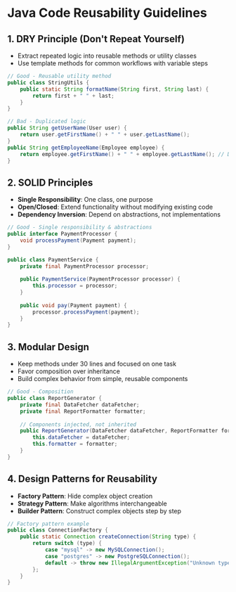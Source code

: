 # Java Code Reusability Guidelines

## 1. DRY Principle (Don't Repeat Yourself)

- Extract repeated logic into reusable methods or utility classes
- Use template methods for common workflows with variable steps
```java
// Good - Reusable utility method
public class StringUtils {
    public static String formatName(String first, String last) {
        return first + " " + last;
    }
}

// Bad - Duplicated logic
public String getUserName(User user) {
    return user.getFirstName() + " " + user.getLastName();
}
public String getEmployeeName(Employee employee) {
    return employee.getFirstName() + " " + employee.getLastName(); // Duplicated
}
```

## 2. SOLID Principles

- **Single Responsibility**: One class, one purpose
- **Open/Closed**: Extend functionality without modifying existing code
- **Dependency Inversion**: Depend on abstractions, not implementations
```java
// Good - Single responsibility & abstractions
public interface PaymentProcessor {
    void processPayment(Payment payment);
}

public class PaymentService {
    private final PaymentProcessor processor;
    
    public PaymentService(PaymentProcessor processor) {
        this.processor = processor;
    }
    
    public void pay(Payment payment) {
        processor.processPayment(payment);
    }
}
```

## 3. Modular Design

- Keep methods under 30 lines and focused on one task
- Favor composition over inheritance
- Build complex behavior from simple, reusable components
```java
// Good - Composition
public class ReportGenerator {
    private final DataFetcher dataFetcher;
    private final ReportFormatter formatter;
    
    // Components injected, not inherited
    public ReportGenerator(DataFetcher dataFetcher, ReportFormatter formatter) {
        this.dataFetcher = dataFetcher;
        this.formatter = formatter;
    }
}
```

## 4. Design Patterns for Reusability

- **Factory Pattern**: Hide complex object creation
- **Strategy Pattern**: Make algorithms interchangeable
- **Builder Pattern**: Construct complex objects step by step
```java
// Factory pattern example
public class ConnectionFactory {
    public static Connection createConnection(String type) {
        return switch (type) {
            case "mysql" -> new MySQLConnection();
            case "postgres" -> new PostgreSQLConnection();
            default -> throw new IllegalArgumentException("Unknown type: " + type);
        };
    }
}
``` 